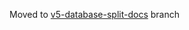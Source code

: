 Moved to [v5-database-split-docs](https://github.com/EDDiscovery/EDDiscovery/blob/v5-database-split-docs/docs/Databases.md) branch